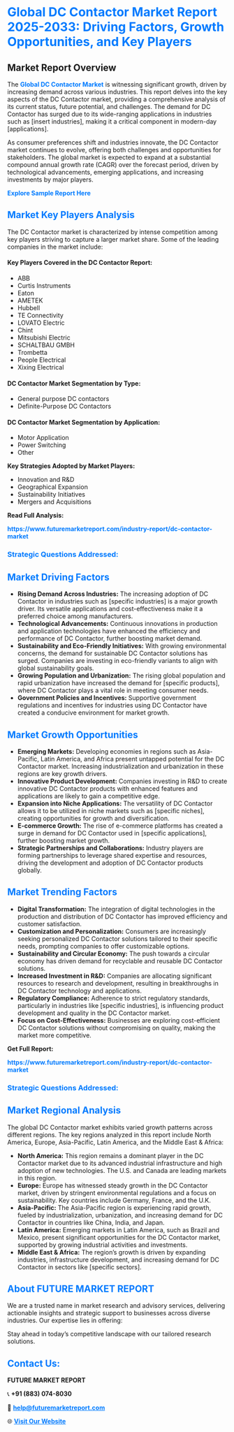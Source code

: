 <h1 style="color: #007BFF;">Global DC Contactor Market Report 2025-2033: Driving Factors, Growth Opportunities, and Key Players</h1>

<section id="overview">
<h2>Market Report Overview</h2>
<p>The <a href="https://www.futuremarketreport.com/industry-report/dc-contactor-market" style="color: #007BFF; text-decoration: none;"><strong>Global DC Contactor Market</strong></a> is witnessing significant growth, driven by increasing demand across various industries. This report delves into the key aspects of the DC Contactor market, providing a comprehensive analysis of its current status, future potential, and challenges. The demand for DC Contactor has surged due to its wide-ranging applications in industries such as [insert industries], making it a critical component in modern-day [applications].</p>
<p>As consumer preferences shift and industries innovate, the DC Contactor market continues to evolve, offering both challenges and opportunities for stakeholders. The global market is expected to expand at a substantial compound annual growth rate (CAGR) over the forecast period, driven by technological advancements, emerging applications, and increasing investments by major players.</p>
</section>

<section id="overview">
<p><a href="https://www.futuremarketreport.com/request-sample/reportId=81607" style="color: #007BFF; text-decoration: none;"><strong>Explore Sample Report Here</strong></a></p>
</section>

<section id="key-players">
<h2 style="color: #007BFF;">Market Key Players Analysis</h2>
<p>The DC Contactor market is characterized by intense competition among key players striving to capture a larger market share. Some of the leading companies in the market include:</p>
<h4>Key Players Covered in the DC Contactor Report:</h4>
<ul><li>ABB</li><li>Curtis Instruments</li><li>Eaton</li><li>AMETEK</li><li>Hubbell</li><li>TE Connectivity</li><li>LOVATO Electric</li><li>Chint</li><li>Mitsubishi Electric</li><li>SCHALTBAU GMBH</li><li>Trombetta</li><li>People Electrical</li><li>Xixing Electrical</li></ul>
<h4>DC Contactor Market Segmentation by Type:</h4>
<ul><li>General purpose DC contactors</li><li>Definite-Purpose DC Contactors</li></ul>

<h4>DC Contactor Market Segmentation by Application:</h4>
<ul><li>Motor Application</li><li>Power Switching</li><li>Other</li></ul>
<p><strong>Key Strategies Adopted by Market Players:</strong></p>
<ul>
<li>Innovation and R&D</li>
<li>Geographical Expansion</li>
<li>Sustainability Initiatives</li>
<li>Mergers and Acquisitions</li>
</ul>
</section>

<section>
<p><strong>Read Full Analysis: </strong></p><a href="https://www.futuremarketreport.com/industry-report/dc-contactor-market" style="color: #007BFF; text-decoration: none;"><strong>https://www.futuremarketreport.com/industry-report/dc-contactor-market</strong></a>
<h3 style="color: #007BFF;">Strategic Questions Addressed:</h3>
</section>

<section id="driving-factors">
<h2 style="color: #007BFF;">Market Driving Factors</h2>
<ul>
<li><strong>Rising Demand Across Industries:</strong> The increasing adoption of DC Contactor in industries such as [specific industries] is a major growth driver. Its versatile applications and cost-effectiveness make it a preferred choice among manufacturers.</li>
<li><strong>Technological Advancements:</strong> Continuous innovations in production and application technologies have enhanced the efficiency and performance of DC Contactor, further boosting market demand.</li>
<li><strong>Sustainability and Eco-Friendly Initiatives:</strong> With growing environmental concerns, the demand for sustainable DC Contactor solutions has surged. Companies are investing in eco-friendly variants to align with global sustainability goals.</li>
<li><strong>Growing Population and Urbanization:</strong> The rising global population and rapid urbanization have increased the demand for [specific products], where DC Contactor plays a vital role in meeting consumer needs.</li>
<li><strong>Government Policies and Incentives:</strong> Supportive government regulations and incentives for industries using DC Contactor have created a conducive environment for market growth.</li>
</ul>
</section>

<section id="growth-opportunities">
<h2 style="color: #007BFF;">Market Growth Opportunities</h2>
<ul>
<li><strong>Emerging Markets:</strong> Developing economies in regions such as Asia-Pacific, Latin America, and Africa present untapped potential for the DC Contactor market. Increasing industrialization and urbanization in these regions are key growth drivers.</li>
<li><strong>Innovative Product Development:</strong> Companies investing in R&D to create innovative DC Contactor products with enhanced features and applications are likely to gain a competitive edge.</li>
<li><strong>Expansion into Niche Applications:</strong> The versatility of DC Contactor allows it to be utilized in niche markets such as [specific niches], creating opportunities for growth and diversification.</li>
<li><strong>E-commerce Growth:</strong> The rise of e-commerce platforms has created a surge in demand for DC Contactor used in [specific applications], further boosting market growth.</li>
<li><strong>Strategic Partnerships and Collaborations:</strong> Industry players are forming partnerships to leverage shared expertise and resources, driving the development and adoption of DC Contactor products globally.</li>
</ul>
</section>

<section id="trending-factors">
<h2 style="color: #007BFF;">Market Trending Factors</h2>
<ul>
<li><strong>Digital Transformation:</strong> The integration of digital technologies in the production and distribution of DC Contactor has improved efficiency and customer satisfaction.</li>
<li><strong>Customization and Personalization:</strong> Consumers are increasingly seeking personalized DC Contactor solutions tailored to their specific needs, prompting companies to offer customizable options.</li>
<li><strong>Sustainability and Circular Economy:</strong> The push towards a circular economy has driven demand for recyclable and reusable DC Contactor solutions.</li>
<li><strong>Increased Investment in R&D:</strong> Companies are allocating significant resources to research and development, resulting in breakthroughs in DC Contactor technology and applications.</li>
<li><strong>Regulatory Compliance:</strong> Adherence to strict regulatory standards, particularly in industries like [specific industries], is influencing product development and quality in the DC Contactor market.</li>
<li><strong>Focus on Cost-Effectiveness:</strong> Businesses are exploring cost-efficient DC Contactor solutions without compromising on quality, making the market more competitive.</li>
</ul>
</section>

<section>
<p><strong>Get Full Report: </strong></p><a href="https://www.futuremarketreport.com/industry-report/dc-contactor-market" style="color: #007BFF; text-decoration: none;"><strong>https://www.futuremarketreport.com/industry-report/dc-contactor-market</strong></a>
<h3 style="color: #007BFF;">Strategic Questions Addressed:</h3>
</section>


<section id="regional-analysis">
<h2 style="color: #007BFF;">Market Regional Analysis</h2>
<p>The global DC Contactor market exhibits varied growth patterns across different regions. The key regions analyzed in this report include North America, Europe, Asia-Pacific, Latin America, and the Middle East & Africa:</p>
<ul>
<li><strong>North America:</strong> This region remains a dominant player in the DC Contactor market due to its advanced industrial infrastructure and high adoption of new technologies. The U.S. and Canada are leading markets in this region.</li>
<li><strong>Europe:</strong> Europe has witnessed steady growth in the DC Contactor market, driven by stringent environmental regulations and a focus on sustainability. Key countries include Germany, France, and the U.K.</li>
<li><strong>Asia-Pacific:</strong> The Asia-Pacific region is experiencing rapid growth, fueled by industrialization, urbanization, and increasing demand for DC Contactor in countries like China, India, and Japan.</li>
<li><strong>Latin America:</strong> Emerging markets in Latin America, such as Brazil and Mexico, present significant opportunities for the DC Contactor market, supported by growing industrial activities and investments.</li>
<li><strong>Middle East & Africa:</strong> The region’s growth is driven by expanding industries, infrastructure development, and increasing demand for DC Contactor in sectors like [specific sectors].</li>
</ul>
</section>

<footer>
<h2 style="color: #007BFF;">About FUTURE MARKET REPORT</h2>
<p>We are a trusted name in market research and advisory services, delivering actionable insights and strategic support to businesses across diverse industries. Our expertise lies in offering:</p>

<p>Stay ahead in today’s competitive landscape with our tailored research solutions.</p>

<h2 style="color: #007BFF;">Contact Us:</h2>
<p><strong>FUTURE MARKET REPORT</strong></p>
<p>📞 <strong>+91 (883) 074-8030</strong></p>
<p>📧 <strong><a href="mailto:help@futuremarketreport.com" style="color: #007BFF;">help@futuremarketreport.com</a></strong></p>
<p>🌐 <strong><a href="https://www.futuremarketreport.com/" style="color: #007BFF;">Visit Our Website</a></strong></p>
</footer>